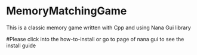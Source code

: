 # MemoryMatchingGame
This is a classic memory game written with Cpp and using Nana Gui library


#Please click into the how-to-install or go to page of nana gui to see the install guide
